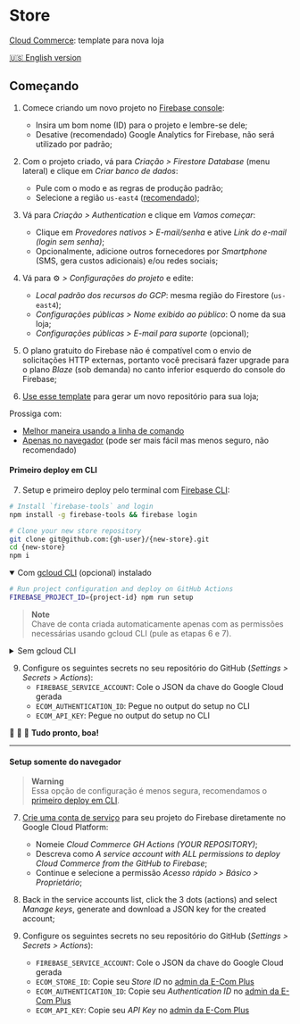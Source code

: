 # Store

[Cloud Commerce](https://github.com/ecomplus/cloud-commerce): template para nova loja

[:us: English version](./README.md)

## Começando

1. Comece criando um novo projeto no [Firebase console](https://console.firebase.google.com/):
    - Insira um bom nome (ID) para o projeto e lembre-se dele;
    - Desative (recomendado) Google Analytics for Firebase, não será utilizado por padrão;

2. Com o projeto criado, vá para _Criação > Firestore Database_ (menu lateral) e clique em _Criar banco de dados_:
    - Pule com o modo e as regras de produção padrão;
    - Selecione a região `us-east4` ([recomendado](https://github.com/ecomplus/cloud-commerce/issues/164));

3. Vá para _Criação > Authentication_ e clique em _Vamos começar_:
    - Clique em _Provedores nativos > E-mail/senha_ e ative _Link do e-mail (login sem senha)_;
    - Opcionalmente, adicione outros fornecedores por _Smartphone_ (SMS, gera custos adicionais) e/ou redes sociais;

4. Vá para :gear: _> Configurações do projeto_ e edite:
    - _Local padrão dos recursos do GCP_: mesma região do Firestore (`us-east4`);
    - _Configurações públicas > Nome exibido ao público_: O nome da sua loja;
    - _Configurações públicas > E-mail para suporte_ (opcional);

5. O plano gratuito do Firebase não é compatível com o envio de solicitações HTTP externas, portanto você precisará fazer upgrade para o plano _Blaze_ (sob demanda) no canto inferior esquerdo do console do Firebase;

6. [Use esse template](https://github.com/ecomplus/store/generate) para gerar um novo repositório para sua loja;

Prossiga com:
- [Melhor maneira usando a linha de comando](#primeiro-deploy-em-cli)
- [Apenas no navegador](#setup-somente-do-navegador) (pode ser mais fácil mas menos seguro, não recomendado)

#### Primeiro deploy em CLI

7. Setup e primeiro deploy pelo terminal com [Firebase CLI](https://firebase.google.com/docs/cli):
```bash
# Install `firebase-tools` and login
npm install -g firebase-tools && firebase login
```
```bash
# Clone your new store repository
git clone git@github.com:{gh-user}/{new-store}.git
cd {new-store}
npm i
```

<details open>
<summary>Com <a href="https://cloud.google.com/sdk/docs/install">gcloud CLI</a> (opcional) instalado</summary>

```bash
# Run project configuration and deploy on GitHub Actions
FIREBASE_PROJECT_ID={project-id} npm run setup
```

> **Note**  
> Chave de conta criada automaticamente apenas com as permissões necessárias usando gcloud CLI (pule as etapas 6 e 7).

</details>

<details>
<summary>Sem gcloud CLI</summary>

```bash
# Run project configuration and first deploy
FIREBASE_PROJECT_ID={project-id} npm run setup -- --no-gcloud
npm run deploy
```

7. [Crie uma conta de serviço](https://console.cloud.google.com/iam-admin/serviceaccounts) para seu projeto do Firebase diretamente no Google Cloud Platform:
    - Nomeie _Cloud Commerce GH Actions (YOUR REPOSITORY)_;
    - Descreva como _A service account with permission to deploy Cloud Commerce from the GitHub repository to Firebase_;
    - Continue e selecione as seguintes permissões:
        1. _Administrador do Firebase_
        2. _Leitor de chaves de API_
        3. _Leitor do Cloud Run_
        4. _Administrador do Cloud Functions_
        5. _Administrador do Artifact Registry_
        6. _Criador do App Engine_
        7. _Administrador do App Engine_
        8. _Administrador do Cloud Scheduler_
        9. _Usuário da conta de serviço_

8. De volta na lista de contas de serviço, clique nos 3 pontos (ações) and selecione _Gerenciar chaves_, crie e faça o download de uma nova chave JSON para a conta recém criada;

</details>

9. Configure os seguintes secrets no seu repositório do GitHub (_Settings > Secrets > Actions_):
    - `FIREBASE_SERVICE_ACCOUNT`: Cole o JSON da chave do Google Cloud gerada
    - `ECOM_AUTHENTICATION_ID`: Pegue no output do setup no CLI
    - `ECOM_API_KEY`: Pegue no output do setup no CLI

:checkered_flag: :checkered_flag: :checkered_flag: **Tudo pronto, boa!**

---

#### Setup somente do navegador

> **Warning**  
> Essa opção de configuração é menos segura, recomendamos o [primeiro deploy em CLI](#primeiro-deploy-em-cli).

7. [Crie uma conta de serviço](https://console.cloud.google.com/iam-admin/serviceaccounts) para seu projeto do Firebase diretamente no Google Cloud Platform:
    - Nomeie _Cloud Commerce GH Actions (YOUR REPOSITORY)_;
    - Descreva como _A service account with ALL permissions to deploy Cloud Commerce from the GitHub to Firebase_;
    - Continue e selecione a permissão _Acesso rápido > Básico > Proprietário_;

8. Back in the service accounts list, click the 3 dots (actions) and select _Manage keys_, generate and download a JSON key for the created account;

9. Configure os seguintes secrets no seu repositório do GitHub (_Settings > Secrets > Actions_):
    - `FIREBASE_SERVICE_ACCOUNT`: Cole o JSON da chave do Google Cloud gerada
    - `ECOM_STORE_ID`: Copie seu _Store ID_ no [admin da E-Com Plus](https://ecomplus.app/)
    - `ECOM_AUTHENTICATION_ID`: Copie seu _Authentication ID_ no [admin da E-Com Plus](https://ecomplus.app/)
    - `ECOM_API_KEY`: Copie seu _API Key_ no [admin da E-Com Plus](https://ecomplus.app/)
